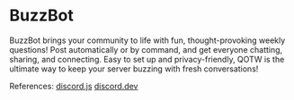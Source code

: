 # BuzzBot

BuzzBot brings your community to life with fun, thought-provoking weekly questions! Post automatically or by command, and get everyone chatting, sharing, and connecting. Easy to set up and privacy-friendly, QOTW is the ultimate way to keep your server buzzing with fresh conversations!

References:
[discord.js](https://discord.js.org/)
[discord.dev](https://discord.com/developers/docs/intro)
